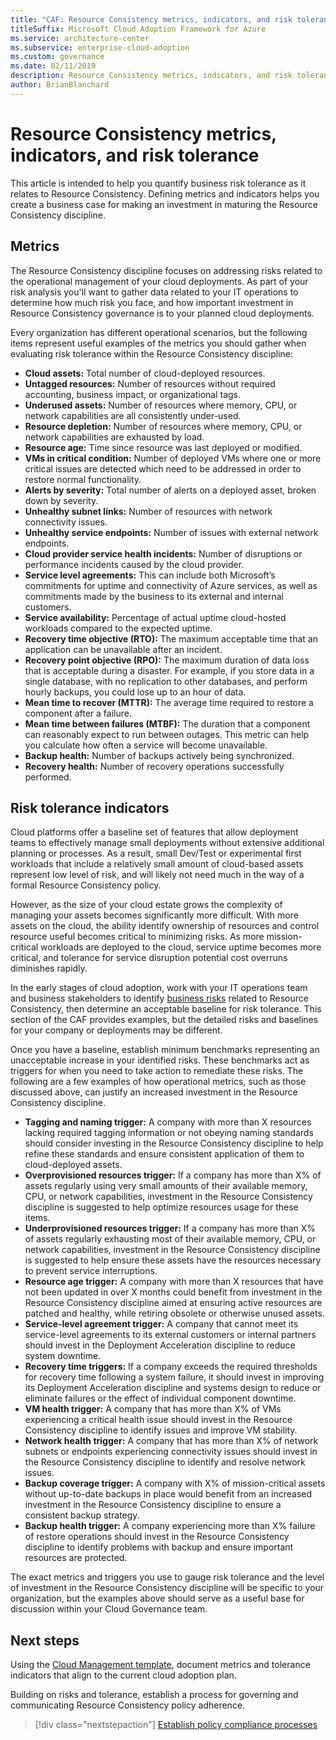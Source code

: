 ```yaml
---
title: "CAF: Resource Consistency metrics, indicators, and risk tolerance"
titleSuffix: Microsoft Cloud Adoption Framework for Azure
ms.service: architecture-center
ms.subservice: enterprise-cloud-adoption
ms.custom: governance
ms.date: 02/11/2019
description: Resource Consistency metrics, indicators, and risk tolerance
author: BrianBlanchard
---
```


# Resource Consistency metrics, indicators, and risk tolerance

This article is intended to help you quantify business risk tolerance as it relates to Resource Consistency. Defining metrics and indicators helps you create a business case for making an investment in maturing the Resource Consistency discipline.

## Metrics

The Resource Consistency discipline focuses on addressing risks related to the operational management of your cloud deployments. As part of your risk analysis you'll want to gather data related to your IT operations to determine how much risk you face, and how important investment in Resource Consistency governance is to your planned cloud deployments.

Every organization has different operational scenarios, but the following items represent useful examples of the metrics you should gather when evaluating risk tolerance within the Resource Consistency discipline:

- **Cloud assets:** Total number of cloud-deployed resources.
- **Untagged resources:** Number of resources without required accounting, business impact, or organizational tags.
- **Underused assets:** Number of resources where memory, CPU, or network capabilities are all consistently under-used.
- **Resource depletion:** Number of resources where memory, CPU, or network capabilities are exhausted by load.
- **Resource age:** Time since resource was last deployed or modified.
- **VMs in critical condition:** Number of deployed VMs where one or more critical issues are detected which need to be addressed in order to restore normal functionality.
- **Alerts by severity:** Total number of alerts on a deployed asset, broken down by severity.
- **Unhealthy subnet links:** Number of resources with network connectivity issues.
- **Unhealthy service endpoints:** Number of issues with external network endpoints.
- **Cloud provider service health incidents:** Number of disruptions or performance incidents caused by the cloud provider.
- **Service level agreements:** This can include both Microsoft’s commitments for uptime and connectivity of Azure services, as well as commitments made by the business to its external and internal customers.
- **Service availability:** Percentage of actual uptime cloud-hosted workloads compared to the expected uptime.
- **Recovery time objective (RTO):** The maximum acceptable time that an application can be unavailable after an incident.
- **Recovery point objective (RPO):** The maximum duration of data loss that is acceptable during a disaster. For example, if you store data in a single database, with no replication to other databases, and perform hourly backups, you could lose up to an hour of data.
- **Mean time to recover (MTTR):** The average time required to restore a component after a failure.
- **Mean time between failures (MTBF):** The duration that a component can reasonably expect to run between outages. This metric can help you calculate how often a service will become unavailable.
- **Backup health:** Number of backups actively being synchronized.
- **Recovery health:** Number of recovery operations successfully performed.

## Risk tolerance indicators

Cloud platforms offer a baseline set of features that allow deployment teams to effectively manage small deployments without extensive additional planning or processes. As a result, small Dev/Test or experimental first workloads that include a relatively small amount of cloud-based assets represent low level of risk, and will likely not need much in the way of a formal Resource Consistency policy.

However, as the size of your cloud estate grows the complexity of managing your assets becomes significantly more difficult. With more assets on the cloud, the ability identify ownership of resources and control resource useful becomes critical to minimizing risks. As more mission-critical workloads are deployed to the cloud, service uptime becomes more critical, and tolerance for service disruption potential cost overruns diminishes rapidly.

In the early stages of cloud adoption, work with your IT operations team and business stakeholders to identify [business risks](business-risks.md) related to Resource Consistency, then determine an acceptable baseline for risk tolerance. This section of the CAF provides examples, but the detailed risks and baselines for your company or deployments may be different.

Once you have a baseline, establish minimum benchmarks representing an unacceptable increase in your identified risks. These benchmarks act as triggers for when you need to take action to remediate these risks. The following are a few examples of how operational metrics, such as those discussed above, can justify an increased investment in the Resource Consistency discipline.

- **Tagging and naming trigger:** A company with more than X resources lacking required tagging information or not obeying naming standards should consider investing in the Resource Consistency discipline to help refine these standards and ensure consistent application of them to cloud-deployed assets.
- **Overprovisioned resources trigger:** If a company has more than X% of assets regularly using very small amounts of their available memory, CPU, or network capabilities, investment in the Resource Consistency discipline is suggested to help optimize resources usage for these items.
- **Underprovisioned resources trigger:** If a company has more than X% of assets regularly exhausting most of their available memory, CPU, or network capabilities, investment in the Resource Consistency discipline is suggested to help ensure these assets have the resources necessary to prevent service interruptions.
- **Resource age trigger:** A company with more than X resources that have not been updated in over X months could benefit from investment in the Resource Consistency discipline aimed at ensuring active resources are patched and healthy, while retiring obsolete or otherwise unused assets.  
- **Service-level agreement trigger:** A company that cannot meet its service-level agreements to its external customers or internal partners should invest in the Deployment Acceleration discipline to reduce system downtime.
- **Recovery time triggers:** If a company exceeds the required thresholds for recovery time following a system failure, it should invest in improving its Deployment Acceleration discipline and systems design to reduce or eliminate failures or the effect of individual component downtime.
- **VM health trigger:** A company that has more than X% of VMs experiencing a critical health issue should invest in the Resource Consistency discipline to identify issues and improve VM stability.
- **Network health trigger:** A company that has more than X% of network subnets or endpoints experiencing connectivity issues should invest in the Resource Consistency discipline to identify and resolve network issues.
- **Backup coverage trigger:** A company with X% of mission-critical assets without up-to-date backups in place would benefit from an increased investment in the Resource Consistency discipline to ensure a consistent backup strategy.
- **Backup health trigger:** A company experiencing more than X% failure of restore operations should invest in the Resource Consistency discipline to identify problems with backup and ensure important resources are protected.


The exact metrics and triggers you use to gauge risk tolerance and the level of investment in the Resource Consistency discipline will be specific to your organization, but the examples above should serve as a useful base for discussion within your Cloud Governance team.  

## Next steps

Using the [Cloud Management template](./template.md), document metrics and tolerance indicators that align to the current cloud adoption plan.

Building on risks and tolerance, establish a process for governing and communicating Resource Consistency policy adherence.

> [!div class="nextstepaction"]
> [Establish policy compliance processes](compliance-processes.md)
